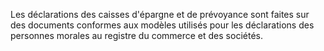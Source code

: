 Les déclarations des caisses d'épargne et de prévoyance sont faites sur des documents conformes aux modèles utilisés pour les déclarations des personnes morales au registre du commerce et des sociétés.
